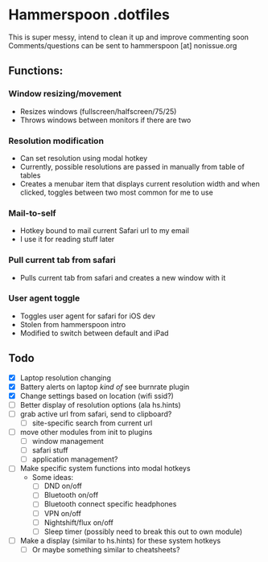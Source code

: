 # Hammerspoon .dotfiles

This is super messy, intend to clean it up and improve commenting soon
Comments/questions can be sent to hammerspoon [at] nonissue.org

## Functions:

### Window resizing/movement
* Resizes windows (fullscreen/halfscreen/75/25)
* Throws windows between monitors if there are two

### Resolution modification
* Can set resolution using modal hotkey
* Currently, possible resolutions are passed in manually from table of tables
* Creates a menubar item that displays current resolution width and when clicked, toggles between two most common for me to use

### Mail-to-self
* Hotkey bound to mail current Safari url to my email
* I use it for reading stuff later

### Pull current tab from safari
* Pulls current tab from safari and creates a new window with it

### User agent toggle
* Toggles user agent for safari for iOS dev
* Stolen from hammerspoon intro
* Modified to switch between default and iPad

## Todo
* [x] Laptop resolution changing
* [x] Battery alerts on laptop *kind* *of* see burnrate plugin
* [x] Change settings based on location (wifi ssid?)
* [ ] Better display of resolution options (ala hs.hints)
* [ ] grab active url from safari, send to clipboard?
  * [ ] site-specific search from current url
* [ ] move other modules from init to plugins
  * [ ] window management
  * [ ] safari stuff
  * [ ] application management?

* [ ] Make specific system functions into modal hotkeys
  * Some ideas:
    * [ ] DND on/off
    * [ ] Bluetooth on/off
    * [ ] Bluetooth connect specific headphones
    * [ ] VPN on/off
    * [ ] Nightshift/flux on/off
    * [ ] Sleep timer (possibly need to break this out to own module)
* [ ] Make a display (similar to hs.hints) for these system hotkeys
  * [ ] Or maybe something similar to cheatsheets?
